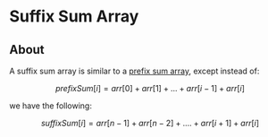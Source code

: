 # Suffix Sum Array

## About

A suffix sum array is similar to a [prefix sum array](prefix-sum-array.cpp), except instead of:

$$prefixSum[i] = arr[0] + arr[1] + ... + arr[i - 1] + arr[i]$$

we have the following:

$$suffixSum[i] = arr[n - 1] + arr[n - 2] + .... + arr[i + 1] + arr[i]$$
